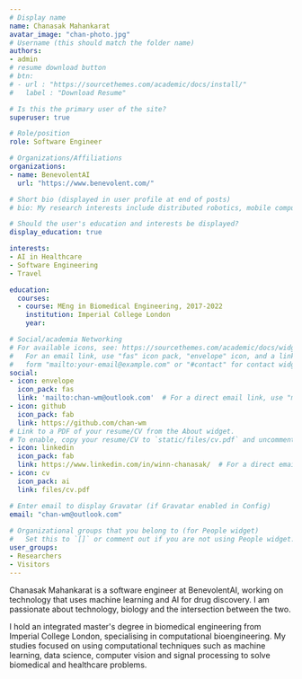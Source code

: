 ```yaml
---
# Display name
name: Chanasak Mahankarat
avatar_image: "chan-photo.jpg"
# Username (this should match the folder name)
authors:
- admin
# resume download button
# btn:
# - url : "https://sourcethemes.com/academic/docs/install/"
#   label : "Download Resume"

# Is this the primary user of the site?
superuser: true

# Role/position
role: Software Engineer

# Organizations/Affiliations
organizations:
- name: BenevolentAI
  url: "https://www.benevolent.com/"

# Short bio (displayed in user profile at end of posts)
# bio: My research interests include distributed robotics, mobile computing and programmable matter.

# Should the user's education and interests be displayed?
display_education: true

interests:
- AI in Healthcare
- Software Engineering
- Travel

education:
  courses:
  - course: MEng in Biomedical Engineering, 2017-2022
    institution: Imperial College London
    year:

# Social/academia Networking
# For available icons, see: https://sourcethemes.com/academic/docs/widgets/#icons
#   For an email link, use "fas" icon pack, "envelope" icon, and a link in the
#   form "mailto:your-email@example.com" or "#contact" for contact widget.
social:
- icon: envelope
  icon_pack: fas
  link: 'mailto:chan-wm@outlook.com'  # For a direct email link, use "mailto:test@example.org".
- icon: github
  icon_pack: fab
  link: https://github.com/chan-wm
# Link to a PDF of your resume/CV from the About widget.
# To enable, copy your resume/CV to `static/files/cv.pdf` and uncomment the lines below.  
- icon: linkedin
  icon_pack: fab
  link: https://www.linkedin.com/in/winn-chanasak/  # For a direct email link, use "mailto:test@example.org".
- icon: cv
  icon_pack: ai
  link: files/cv.pdf

# Enter email to display Gravatar (if Gravatar enabled in Config)
email: "chan-wm@outlook.com"
  
# Organizational groups that you belong to (for People widget)
#   Set this to `[]` or comment out if you are not using People widget.  
user_groups:
- Researchers
- Visitors
---
```


Chanasak Mahankarat is a software engineer at BenevolentAI, working on technology that uses machine learning and AI for drug discovery. I am passionate about technology, biology and the intersection between the two.

I hold an integrated master's degree in biomedical engineering from Imperial College London, specialising in computational bioengineering. My studies focused on using computational techniques such as machine learning, data science, computer vision and signal processing to solve biomedical and healthcare problems.

